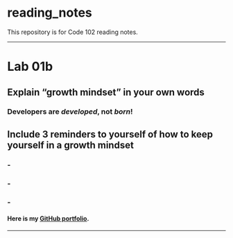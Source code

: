 # reading_notes
This repository is for Code 102 reading notes.

----------------------------------------------
# Lab 01b

## Explain “growth mindset” in your own words
### **Developers are _developed_, not _born_!**


## Include 3 reminders to yourself of how to keep yourself in a growth mindset
### -  
### - 
### - 

#### Here is my [GitHub portfolio](https://github.com/pgmorales76).
----------------------------------------------
